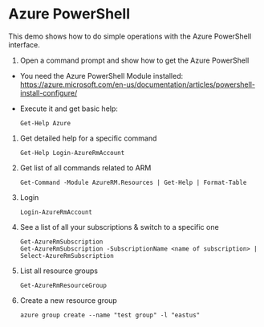 # Azure PowerShell

This demo shows how to do simple operations with the Azure PowerShell interface.

1. Open a command prompt and show how to get the Azure PowerShell
  - You need the Azure PowerShell Module installed: https://azure.microsoft.com/en-us/documentation/articles/powershell-install-configure/
  - Execute it and get basic help:

    ```shell
    Get-Help Azure
    ```

1. Get detailed help for a specific command

    ```shell
    Get-Help Login-AzureRmAccount
    ```

1. Get list of all commands related to ARM

    ```shell
    Get-Command -Module AzureRM.Resources | Get-Help | Format-Table
    ```

1. Login

    ````shell
    Login-AzureRmAccount
    ````

1. See a list of all your subscriptions & switch to a specific one

    ````shell
    Get-AzureRmSubscription
    Get-AzureRmSubscription -SubscriptionName <name of subscription> | Select-AzureRmSubscription
    ````

1. List all resource groups

    ````shell
    Get-AzureRmResourceGroup
    ````

1. Create a new resource group

    ````shell
    azure group create --name "test group" -l "eastus"
    ````